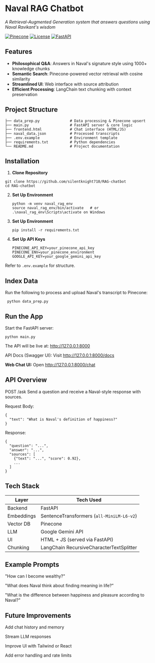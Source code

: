 # Naval RAG Chatbot  
*A Retrieval-Augmented Generation system that answers questions using Naval Ravikant's wisdom*

[![Pinecone](https://img.shields.io/badge/Powered_By-Pinecone-430098?logo=pinecone&style=flat)](https://pinecone.io)
[![License](https://img.shields.io/badge/License-MIT-blue)](LICENSE)
[![FastAPI](https://img.shields.io/badge/Framework-FastAPI-009688?logo=fastapi)](https://fastapi.tiangolo.com)

## Features  
- **Philosophical Q&A**: Answers in Naval's signature style using 1000+ knowledge chunks  
- **Semantic Search**: Pinecone-powered vector retrieval with cosine similarity  
- **Streamlined UI**: Web interface with source attribution  
- **Efficient Processing**: LangChain text chunking with context preservation  

## Project Structure
```
├── data_prep.py              # Data processing & Pinecone upsert
├── main.py                   # FastAPI server & core logic
├── frontend.html             # Chat interface (HTML/JS)
├── naval_data.json           # Processed transcripts
├── .env.example              # Environment template
├── requirements.txt          # Python dependencies
└── README.md                 # Project documentation
```



## Installation  
1. **Clone Repository**
```
git clone https://github.com/silentknight710/RAG-chatbot
cd RAG-chatbot
```
2. **Set Up Environment**
   ```
   python -m venv naval_rag_env
   source naval_rag_env/bin/activate   # or .\naval_rag_env\Scripts\activate on Windows
   ```
3. **Set Up Environment**
   ```
   pip install -r requirements.txt
   ```
4. **Set Up API Keys**
   ```
   PINECONE_API_KEY=your_pinecone_api_key
   PINECONE_ENV=your_pinecone_environment
   GOOGLE_API_KEY=your_google_gemini_api_key
   ```
Refer to ```.env.example``` for structure.

## Index Data
Run the following to process and upload Naval's transcript to Pinecone:
```
 python data_prep.py
```
## Run the App
Start the FastAPI server:
```
python main.py
```

The API will be live at: http://127.0.0.1:8000

API Docs (Swagger UI):
Visit http://127.0.0.1:8000/docs

**Web Chat UI:**
Open http://127.0.0.1:8000/chat


## API Overview
POST /ask
Send a question and receive a Naval-style response with sources.

Request Body:
```
{
  "text": "What is Naval's definition of happiness?"
}
```
Response:
```
{
  "question": "...",
  "answer": "...",
  "sources": [
    {"text": "...", "score": 0.92},
    ...
  ]
}
```
## Tech Stack

| Layer      | Tech Used                                 |
| ---------- | ----------------------------------------- |
| Backend    | FastAPI                                   |
| Embeddings | SentenceTransformers (`all-MiniLM-L6-v2`) |
| Vector DB  | Pinecone                                  |
| LLM        | Google Gemini API                         |
| UI         | HTML + JS (served via FastAPI)            |
| Chunking   | LangChain RecursiveCharacterTextSplitter  |

## Example Prompts
"How can I become wealthy?"

"What does Naval think about finding meaning in life?"

"What is the difference between happiness and pleasure according to Naval?"

## Future Improvements
Add chat history and memory

Stream LLM responses

Improve UI with Tailwind or React

Add error handling and rate limits

